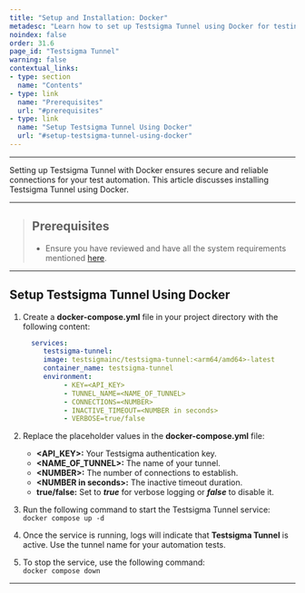 ```yaml
---
title: "Setup and Installation: Docker"
metadesc: "Learn how to set up Testsigma Tunnel using Docker for testing of locally hosted applications across real browsers, bypassing firewalls & proxy restrictions."
noindex: false
order: 31.6
page_id: "Testsigma Tunnel"
warning: false
contextual_links:
- type: section
  name: "Contents"
- type: link
  name: "Prerequisites"
  url: "#prerequisites"
- type: link
  name: "Setup Testsigma Tunnel Using Docker"
  url: "#setup-testsigma-tunnel-using-docker"
---
```


---

Setting up Testsigma Tunnel with Docker ensures secure and reliable connections for your test automation. This article discusses installing Testsigma Tunnel using Docker. 

---

> ## **Prerequisites**
> 
> - Ensure you have reviewed and have all the system requirements mentioned [here](https://testsigma.com/docs/testsigma-tunnel/key-components/).

---

## **Setup Testsigma Tunnel Using Docker**
1. Create a **docker-compose.yml** file in your project directory with the following content:

   ```yaml
     services:
        testsigma-tunnel:
        image: testsigmainc/testsigma-tunnel:<arm64/amd64>-latest
        container_name: testsigma-tunnel
        environment:
             - KEY=<API_KEY>
             - TUNNEL_NAME=<NAME_OF_TUNNEL>
             - CONNECTIONS=<NUMBER>
             - INACTIVE_TIMEOUT=<NUMBER in seconds>
             - VERBOSE=true/false
   ```

2. Replace the placeholder values in the **docker-compose.yml** file:
   - **&lt;API\_KEY&gt;:** Your Testsigma authentication key.
   - **&lt;NAME\_OF\_TUNNEL&gt;:** The name of your tunnel.
   - **&lt;NUMBER&gt;:** The number of connections to establish.
   - **&lt;NUMBER in seconds&gt;:** The inactive timeout duration.
   - **true/false:** Set to ***true*** for verbose logging or ***false*** to disable it.

3. Run the following command to start the Testsigma Tunnel service: <br>
   ```docker compose up -d```

4. Once the service is running, logs will indicate that **Testsigma Tunnel** is active. Use the tunnel name for your automation tests.

5. To stop the service, use the following command: <br>
   ```docker compose down```

---
